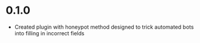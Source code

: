 # 0.1.0

* Created plugin with honeypot method designed to trick automated bots into filling in incorrect fields
